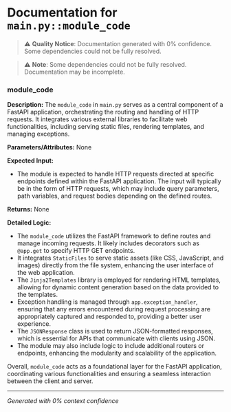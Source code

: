 # Documentation for `main.py::module_code`

> ⚠️ **Quality Notice**: Documentation generated with 0% confidence. Some dependencies could not be fully resolved.


> ⚠️ **Note**: Some dependencies could not be fully resolved. Documentation may be incomplete.
### module_code

**Description:**
The `module_code` in `main.py` serves as a central component of a FastAPI application, orchestrating the routing and handling of HTTP requests. It integrates various external libraries to facilitate web functionalities, including serving static files, rendering templates, and managing exceptions.

**Parameters/Attributes:**
None

**Expected Input:**
- The module is expected to handle HTTP requests directed at specific endpoints defined within the FastAPI application. The input will typically be in the form of HTTP requests, which may include query parameters, path variables, and request bodies depending on the defined routes.

**Returns:**
None

**Detailed Logic:**
- The `module_code` utilizes the FastAPI framework to define routes and manage incoming requests. It likely includes decorators such as `@app.get` to specify HTTP GET endpoints.
- It integrates `StaticFiles` to serve static assets (like CSS, JavaScript, and images) directly from the file system, enhancing the user interface of the web application.
- The `Jinja2Templates` library is employed for rendering HTML templates, allowing for dynamic content generation based on the data provided to the templates.
- Exception handling is managed through `app.exception_handler`, ensuring that any errors encountered during request processing are appropriately captured and responded to, providing a better user experience.
- The `JSONResponse` class is used to return JSON-formatted responses, which is essential for APIs that communicate with clients using JSON.
- The module may also include logic to include additional routers or endpoints, enhancing the modularity and scalability of the application.

Overall, `module_code` acts as a foundational layer for the FastAPI application, coordinating various functionalities and ensuring a seamless interaction between the client and server.

---
*Generated with 0% context confidence*
